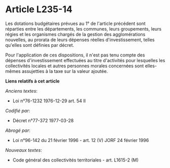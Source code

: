 # Article L235-14

Les dotations budgétaires prévues au 1° de l'article précédent sont réparties entre les départements, les communes, leurs
groupements, leurs régies et les organismes chargés de la gestion des agglomérations nouvelles, au prorata de leurs dépenses
réelles d'investissement, telles qu'elles sont définies par décret.

Pour l'application de ces dispositions, il n'est pas tenu compte des dépenses d'investissement effectuées au titre
d'activités pour lesquelles les collectivités locales et autres personnes morales concernées sont elles-mêmes assujetties à
la taxe sur la valeur ajoutée.

**Liens relatifs à cet article**

_Anciens textes_:

  - Loi n°76-1232 1976-12-29 art. 54 II

_Codifié par_:

  - Décret n°77-372 1977-03-28

_Abrogé par_:

  - Loi n°96-142 du 21 février 1996 - art. 12 (V) JORF 24 février 1996

_Nouveaux textes_:

  - Code général des collectivités territoriales - art. L1615-2 (M)
